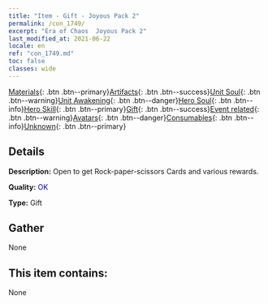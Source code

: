 ```yaml
---
title: "Item - Gift - Joyous Pack 2"
permalink: /con_1749/
excerpt: "Era of Chaos  Joyous Pack 2"
last_modified_at: 2021-06-22
locale: en
ref: "con_1749.md"
toc: false
classes: wide
---
```

 [Materials](/Items/){: .btn .btn--primary}[Artifacts](/Items/Artifacts/){: .btn .btn--success}[Unit Soul](/Items/UnitSoul/){: .btn .btn--warning}[Unit Awakening](/Items/UnitAwakening/){: .btn .btn--danger}[Hero Soul](/Items/HeroSoul/){: .btn .btn--info}[Hero Skill](/Items/HeroSkill/){: .btn .btn--primary}[Gift](/Items/Gift/){: .btn .btn--success}[Event related](/Items/Events/){: .btn .btn--warning}[Avatars](/Items/Avatars/){: .btn .btn--danger}[Consumables](/Items/Consumables/){: .btn .btn--info}[Unknown](/Items/Unknown/){: .btn .btn--primary}

## Details
 **Description:** Open to get Rock-paper-scissors Cards and various rewards.

 **Quality:** <span style="color: #0000CD">OK</span>

 **Type:** Gift

## Gather

  None

## This item contains:

  None

